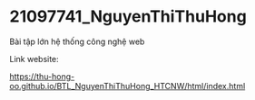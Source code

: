 # 21097741_NguyenThiThuHong
Bài tập lớn hệ thống công nghệ web

Link website:

https://thu-hong-oo.github.io/BTL_NguyenThiThuHong_HTCNW/html/index.html
